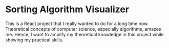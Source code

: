 # Sorting Algorithm Visualizer

This is a React project that I really wanted to do for a long time now. Theoretical concepts of computer science, especially algorithms, amazes me. Hence, I want to amplify my theoretical knowledge in this project while showing my practical skills.
